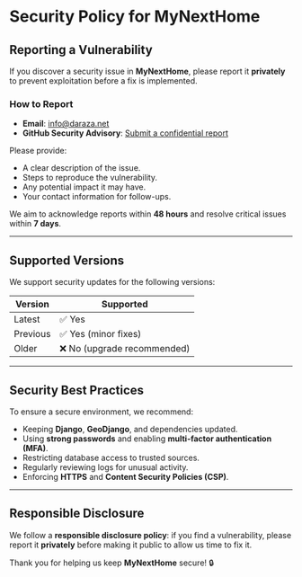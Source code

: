 # Security Policy for MyNextHome

## Reporting a Vulnerability

If you discover a security issue in **MyNextHome**, please report it **privately** to prevent exploitation before a fix is implemented.

### **How to Report**
- **Email**: [info@daraza.net](mailto:info@daraza.net])
- **GitHub Security Advisory**: [Submit a confidential report](https://github.com/arcticline-platform/MyNextHome/security/advisories)

Please provide:
- A clear description of the issue.
- Steps to reproduce the vulnerability.
- Any potential impact it may have.
- Your contact information for follow-ups.

We aim to acknowledge reports within **48 hours** and resolve critical issues within **7 days**.

---

## Supported Versions

We support security updates for the following versions:

| Version  | Supported        |
|----------|----------------|
| Latest   | ✅ Yes          |
| Previous | ✅ Yes (minor fixes) |
| Older    | ❌ No (upgrade recommended) |

---

## Security Best Practices

To ensure a secure environment, we recommend:
- Keeping **Django**, **GeoDjango**, and dependencies updated.
- Using **strong passwords** and enabling **multi-factor authentication (MFA)**.
- Restricting database access to trusted sources.
- Regularly reviewing logs for unusual activity.
- Enforcing **HTTPS** and **Content Security Policies (CSP)**.

---

## Responsible Disclosure

We follow a **responsible disclosure policy**: if you find a vulnerability, please report it **privately** before making it public to allow us time to fix it.

Thank you for helping us keep **MyNextHome** secure! 🔒

